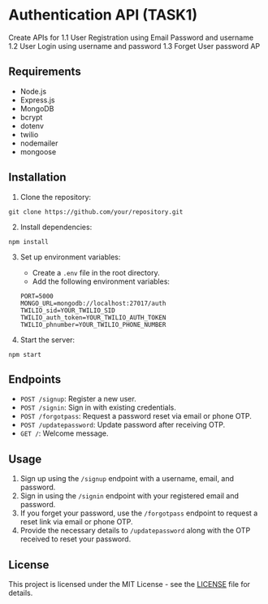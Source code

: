 
# Authentication API (TASK1)

Create APIs for
1.1 User Registration using Email Password and username
1.2 User Login using username and password
1.3 Forget User password AP


## Requirements

- Node.js
- Express.js
- MongoDB
- bcrypt
- dotenv
- twilio
- nodemailer
- mongoose

## Installation

1. Clone the repository:

```
git clone https://github.com/your/repository.git
```

2. Install dependencies:

```
npm install
```

3. Set up environment variables:

   - Create a `.env` file in the root directory.
   - Add the following environment variables:

   ```
   PORT=5000
   MONGO_URL=mongodb://localhost:27017/auth
   TWILIO_sid=YOUR_TWILIO_SID
   TWILIO_auth_token=YOUR_TWILIO_AUTH_TOKEN
   TWILIO_phnumber=YOUR_TWILIO_PHONE_NUMBER
   ```

4. Start the server:

```
npm start
```

## Endpoints

- `POST /signup`: Register a new user.
- `POST /signin`: Sign in with existing credentials.
- `POST /forgotpass`: Request a password reset via email or phone OTP.
- `POST /updatepassword`: Update password after receiving OTP.
- `GET /`: Welcome message.

## Usage

1. Sign up using the `/signup` endpoint with a username, email, and password.
2. Sign in using the `/signin` endpoint with your registered email and password.
3. If you forget your password, use the `/forgotpass` endpoint to request a reset link via email or phone OTP.
4. Provide the necessary details to `/updatepassword` along with the OTP received to reset your password.



## License

This project is licensed under the MIT License - see the [LICENSE](LICENSE) file for details.
